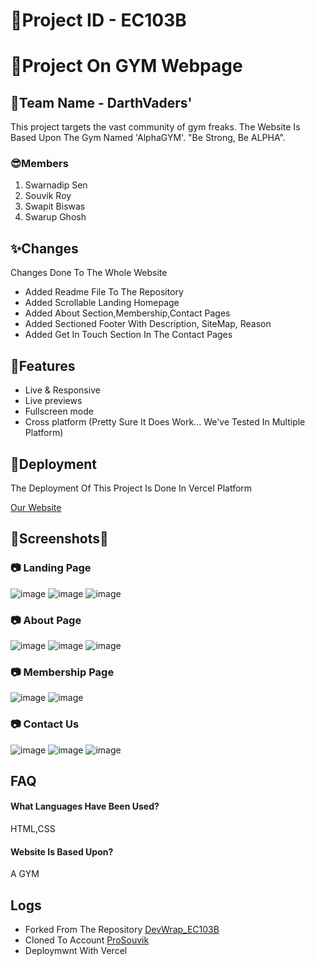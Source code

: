 
# 🚀Project ID - EC103B
# 🚀Project On GYM Webpage
## 🚀Team Name - DarthVaders'
This project targets the vast community of gym freaks. The Website Is Based Upon The Gym Named 'AlphaGYM'. "Be Strong, Be ALPHA". 


### 😎Members
1. Swarnadip Sen
2. Souvik Roy
3. Swapit Biswas
4. Swarup Ghosh

## ✨Changes
Changes Done To The Whole Website
- Added Readme File To The Repository  
- Added Scrollable Landing Homepage
- Added About Section,Membership,Contact Pages
- Added Sectioned Footer With Description, SiteMap, Reason
- Added Get In Touch Section In The Contact Pages
## 🚀Features

- Live & Responsive
- Live previews
- Fullscreen mode
- Cross platform (Pretty Sure It Does Work... We've Tested In Multiple Platform)


## 🚀Deployment

The Deployment Of This Project Is Done In Vercel Platform


  [Our Website](https://darth-vaders-ec-103-b.vercel.app/)





## 🎨Screenshots🎨

### 📷 Landing Page
![image](https://iili.io/JMp4pf9.png)
![image](https://iili.io/JMp4tx2.png)
![image](https://iili.io/JMp4DVS.png)
### 📷 About Page
![image](https://iili.io/JMp4bi7.png)
![image](https://iili.io/JMp69Uu.png)
![image](https://iili.io/JMp4yle.png)
### 📷 Membership Page
![image](https://iili.io/JMp6dRj.png)
![image](https://iili.io/JMp6JHb.png)
### 📷 Contact Us
![image](https://iili.io/JMp62Ox.png)
![image](https://iili.io/JMp63DQ.png)
![image](https://iili.io/JMp6KxV.png)

## FAQ

#### What Languages Have Been Used?

HTML,CSS

#### Website Is Based Upon?

A GYM


## Logs
- Forked From The Repository
[DevWrap_EC103B](https://github.com/SC-ECE/DevWrap_EC103B)
- Cloned To Account
[ProSouvik](https://github.com/ProSouvik)
- Deploymwnt With Vercel